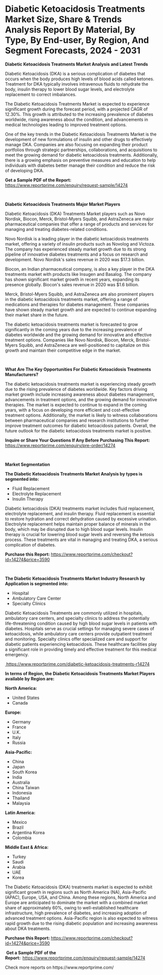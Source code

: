 <p><h1>Diabetic Ketoacidosis Treatments Market Size, Share & Trends Analysis Report By Material, By Type, By End-user, By Region, And Segment Forecasts, 2024 - 2031</h1></p><p><strong>Diabetic Ketoacidosis Treatments Market Analysis and Latest Trends</strong></p>
<p><p>Diabetic Ketoacidosis (DKA) is a serious complication of diabetes that occurs when the body produces high levels of blood acids called ketones. Treatment for DKA typically involves intravenous fluids to rehydrate the body, insulin therapy to lower blood sugar levels, and electrolyte replacement to correct imbalances. </p><p>The Diabetic Ketoacidosis Treatments Market is expected to experience significant growth during the forecast period, with a projected CAGR of 12.30%. This growth is attributed to the increasing prevalence of diabetes worldwide, rising awareness about the condition, and advancements in medical technologies leading to improved treatment options. </p><p>One of the key trends in the Diabetic Ketoacidosis Treatments Market is the development of new formulations of insulin and other drugs to effectively manage DKA. Companies are also focusing on expanding their product portfolios through strategic partnerships, collaborations, and acquisitions to meet the growing demand for diabetic ketoacidosis treatments. Additionally, there is a growing emphasis on preventive measures and education to help individuals with diabetes better manage their condition and reduce the risk of developing DKA.</p></p>
<p><strong>Get a Sample PDF of the Report:&nbsp;</strong> <a href="https://www.reportprime.com/enquiry/request-sample/14274">https://www.reportprime.com/enquiry/request-sample/14274</a></p>
<p>&nbsp;</p>
<p><strong>Diabetic Ketoacidosis Treatments Major Market Players</strong></p>
<p><p>Diabetic Ketoacidosis (DKA) Treatments Market players such as Novo Nordisk, Biocon, Merck, Bristol-Myers Squibb, and AstraZeneca are major pharmaceutical companies that offer a range of products and services for managing and treating diabetes-related conditions.</p><p>Novo Nordisk is a leading player in the diabetic ketoacidosis treatments market, offering a variety of insulin products such as Novolog and Victoza. The company has experienced steady market growth due to its strong pipeline of innovative diabetes treatments and a focus on research and development. Novo Nordisk's sales revenue in 2020 was $17.3 billion.</p><p>Biocon, an Indian pharmaceutical company, is also a key player in the DKA treatments market with products like Insugen and Basalog. The company has shown significant market growth in recent years, expanding its presence globally. Biocon's sales revenue in 2020 was $1.6 billion.</p><p>Merck, Bristol-Myers Squibb, and AstraZeneca are also prominent players in the diabetic ketoacidosis treatments market, offering a range of medications and therapies for diabetes management. These companies have shown steady market growth and are expected to continue expanding their market share in the future.</p><p>The diabetic ketoacidosis treatments market is forecasted to grow significantly in the coming years due to the increasing prevalence of diabetes worldwide and the growing demand for innovative and effective treatment options. Companies like Novo Nordisk, Biocon, Merck, Bristol-Myers Squibb, and AstraZeneca are well-positioned to capitalize on this growth and maintain their competitive edge in the market.</p></p>
<p>&nbsp;</p>
<p><strong>What Are The Key Opportunities For Diabetic Ketoacidosis Treatments Manufacturers?</strong></p>
<p><p>The diabetic ketoacidosis treatments market is experiencing steady growth due to the rising prevalence of diabetes worldwide. Key factors driving market growth include increasing awareness about diabetes management, advancements in treatment options, and the growing demand for innovative therapies. The market is expected to continue to expand in the coming years, with a focus on developing more efficient and cost-effective treatment options. Additionally, the market is likely to witness collaborations between pharmaceutical companies and research institutions to further improve treatment outcomes for diabetic ketoacidosis patients. Overall, the future outlook for the diabetic ketoacidosis treatments market is positive.</p></p>
<p><strong>Inquire or Share Your Questions If Any Before Purchasing This Report:</strong> <a href="https://www.reportprime.com/enquiry/pre-order/14274">https://www.reportprime.com/enquiry/pre-order/14274</a></p>
<p>&nbsp;</p>
<p><strong>Market Segmentation</strong></p>
<p><strong>The Diabetic Ketoacidosis Treatments Market Analysis by types is segmented into:</strong></p>
<p><ul><li>Fluid Replacement</li><li>Electrolyte Replacement</li><li>Insulin Therapy</li></ul></p>
<p><p>Diabetic ketoacidosis (DKA) treatments market includes fluid replacement, electrolyte replacement, and insulin therapy. Fluid replacement is essential to restore hydration and correct dehydration caused by excessive urination. Electrolyte replacement helps maintain proper balance of minerals in the body, which may be disrupted due to high blood sugar levels. Insulin therapy is crucial for lowering blood sugar levels and reversing the ketosis process. These treatments are vital in managing and treating DKA, a serious complication of diabetes.</p></p>
<p><strong>Purchase this Report:&nbsp;</strong><a href="https://www.reportprime.com/checkout?id=14274&price=3590">https://www.reportprime.com/checkout?id=14274&price=3590</a></p>
<p>&nbsp;</p>
<p><strong>The Diabetic Ketoacidosis Treatments Market Industry Research by Application is segmented into:</strong></p>
<p><ul><li>Hospital</li><li>Ambulatory Care Center</li><li>Specialty Clinics</li></ul></p>
<p><p>Diabetic Ketoacidosis Treatments are commonly utilized in hospitals, ambulatory care centers, and specialty clinics to address the potentially life-threatening condition caused by high blood sugar levels in patients with diabetes. Hospitals serve as crucial settings for managing severe cases of ketoacidosis, while ambulatory care centers provide outpatient treatment and monitoring. Specialty clinics offer specialized care and support for diabetic patients experiencing ketoacidosis. These healthcare facilities play a significant role in providing timely and effective treatment for this medical emergency.</p></p>
<p><a href="https://www.reportprime.com/diabetic-ketoacidosis-treatments-r14274">&nbsp;https://www.reportprime.com/diabetic-ketoacidosis-treatments-r14274</a></p>
<p><strong>In terms of Region, the Diabetic Ketoacidosis Treatments Market Players available by Region are:</strong></p>
<p>
    <p> <strong> North America: </strong>
        <ul>
            <li>United States</li>
            <li>Canada</li>
        </ul>
        </p> 
    <p> <strong> Europe: </strong>
        <ul>
            <li>Germany</li>
            <li>France</li>
            <li>U.K.</li>
            <li>Italy</li>
            <li>Russia</li>
        </ul>
        </p> 
    <p> <strong> Asia-Pacific: </strong>
        <ul>
            <li>China</li>
            <li>Japan</li>
            <li>South Korea</li>
            <li>India</li>
            <li>Australia</li>
            <li>China Taiwan</li>
            <li>Indonesia</li>
            <li>Thailand</li>
            <li>Malaysia</li>
        </ul>
        </p> 
    <p> <strong> Latin America: </strong>
        <ul>
            <li>Mexico</li>
            <li>Brazil</li>
            <li>Argentina Korea</li>
            <li>Colombia</li>
        </ul>
        </p> 
    <p> <strong> Middle East & Africa: </strong>
        <ul>
            <li>Turkey</li>
            <li>Saudi</li>
            <li>Arabia</li>
            <li>UAE</li>
            <li>Korea</li>
        </ul>
    </p>
    </p>
<p><p>The Diabetic Ketoacidosis (DKA) treatments market is expected to exhibit significant growth in regions such as North America (NA), Asia-Pacific (APAC), Europe, USA, and China. Among these regions, North America and Europe are anticipated to dominate the market with a combined market share of approximately 60%, owing to well-established healthcare infrastructure, high prevalence of diabetes, and increasing adoption of advanced treatment options. Asia-Pacific region is also expected to witness rapid growth due to the rising diabetic population and increasing awareness about DKA treatments.</p></p>
<p><strong>Purchase this Report: </strong><a href="https://www.reportprime.com/checkout?id=14274&price=3590">https://www.reportprime.com/checkout?id=14274&price=3590</a></p>
<p>&nbsp;<strong>Get a Sample PDF of the Report:&nbsp;&nbsp;</strong><a href="https://www.reportprime.com/enquiry/request-sample/14274">https://www.reportprime.com/enquiry/request-sample/14274</a></p>
<p><strong></strong></p>
<p>Check more reports on https://www.reportprime.com/</p>